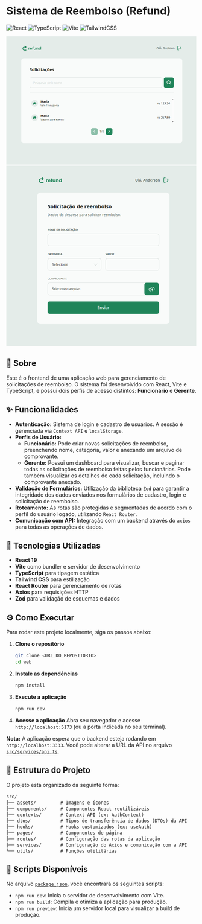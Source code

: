 # Sistema de Reembolso (Refund)

![React](https://img.shields.io/badge/react-%2320232a.svg?style=for-the-badge&logo=react&logoColor=%2361DAFB)
![TypeScript](https://img.shields.io/badge/typescript-%23007ACC.svg?style=for-the-badge&logo=typescript&logoColor=white)
![Vite](https://img.shields.io/badge/vite-%23646CFF.svg?style=for-the-badge&logo=vite&logoColor=white)
![TailwindCSS](https://img.shields.io/badge/tailwindcss-%2338B2AC.svg?style=for-the-badge&logo=tailwind-css&logoColor=white)

![Screenshot da Dashboard do sistema](src\assets\app1.png)
![Screenshot da Solicitação de reembolso](src\assets\app2.png)

## 📖 Sobre

Este é o frontend de uma aplicação web para gerenciamento de solicitações de reembolso. O sistema foi desenvolvido com React, Vite e TypeScript, e possui dois perfis de acesso distintos: **Funcionário** e **Gerente**.

## ✨ Funcionalidades

- **Autenticação:** Sistema de login e cadastro de usuários. A sessão é gerenciada via `Context API` e `localStorage`.
- **Perfis de Usuário:**
  - **Funcionário:** Pode criar novas solicitações de reembolso, preenchendo nome, categoria, valor e anexando um arquivo de comprovante.
  - **Gerente:** Possui um dashboard para visualizar, buscar e paginar todas as solicitações de reembolso feitas pelos funcionários. Pode também visualizar os detalhes de cada solicitação, incluindo o comprovante anexado.
- **Validação de Formulários:** Utilização da biblioteca `Zod` para garantir a integridade dos dados enviados nos formulários de cadastro, login e solicitação de reembolso.
- **Roteamento:** As rotas são protegidas e segmentadas de acordo com o perfil do usuário logado, utilizando `React Router`.
- **Comunicação com API:** Integração com um backend através do `axios` para todas as operações de dados.

## 🚀 Tecnologias Utilizadas

- **React 19**
- **Vite** como bundler e servidor de desenvolvimento
- **TypeScript** para tipagem estática
- **Tailwind CSS** para estilização
- **React Router** para gerenciamento de rotas
- **Axios** para requisições HTTP
- **Zod** para validação de esquemas e dados

## ⚙️ Como Executar

Para rodar este projeto localmente, siga os passos abaixo:

1.  **Clone o repositório**

    ```sh
    git clone <URL_DO_REPOSITORIO>
    cd web
    ```

2.  **Instale as dependências**

    ```sh
    npm install
    ```

3.  **Execute a aplicação**

    ```sh
    npm run dev
    ```

4.  **Acesse a aplicação**
    Abra seu navegador e acesse `http://localhost:5173` (ou a porta indicada no seu terminal).

**Nota:** A aplicação espera que o backend esteja rodando em `http://localhost:3333`. Você pode alterar a URL da API no arquivo [`src/services/api.ts`](src/services/api.ts).

## 📂 Estrutura do Projeto

O projeto está organizado da seguinte forma:

```
src/
├── assets/         # Imagens e ícones
├── components/     # Componentes React reutilizáveis
├── contexts/       # Context API (ex: AuthContext)
├── dtos/           # Tipos de transferência de dados (DTOs) da API
├── hooks/          # Hooks customizados (ex: useAuth)
├── pages/          # Componentes de página
├── routes/         # Configuração das rotas da aplicação
├── services/       # Configuração do Axios e comunicação com a API
└── utils/          # Funções utilitárias
```

## 📜 Scripts Disponíveis

No arquivo [`package.json`](package.json), você encontrará os seguintes scripts:

- `npm run dev`: Inicia o servidor de desenvolvimento com Vite.
- `npm run build`: Compila e otimiza a aplicação para produção.
- `npm run preview`: Inicia um servidor local para visualizar a build de produção.
